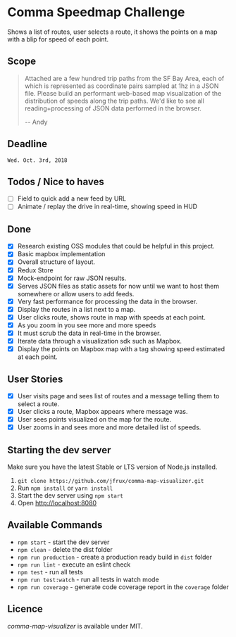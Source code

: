 # Comma Speedmap Challenge

Shows a list of routes, user selects a route, it shows the points on a map with a blip for speed of each point.

## Scope

> Attached are a few hundred trip paths from the SF Bay Area, each of which is represented as coordinate pairs sampled at 1hz in a JSON file. Please build an performant web-based map visualization of the distribution of speeds along the trip paths. We'd like to see all reading+processing of JSON data performed in the browser.
>
> -- Andy

## Deadline

`Wed. Oct. 3rd, 2018`

## Todos / Nice to haves

- [ ] Field to quick add a new feed by URL
- [ ] Animate / replay the drive in real-time, showing speed in HUD

## Done

- [x] Research existing OSS modules that could be helpful in this project.
- [x] Basic mapbox implementation
- [x] Overall structure of layout.
- [x] Redux Store
- [x] Mock-endpoint for raw JSON results.
- [x] Serves JSON files as static assets for now until we want to host them somewhere or allow users to add feeds.
- [x] Very fast performance for processing the data in the browser.
- [x] Display the routes in a list next to a map.
- [x] User clicks route, shows route in map with speeds at each point.
- [x] As you zoom in you see more and more speeds 
- [x] It must scrub the data in real-time in the browser.
- [x] Iterate data through a visualization sdk such as Mapbox.
- [x] Display the points on Mapbox map with a tag showing speed estimated at each point.

## User Stories

- [x] User visits page and sees list of routes and a message telling them to select a route.
- [x] User clicks a route, Mapbox appears where message was.
- [x] User sees points visualized on the map for the route.
- [x] User zooms in and sees more and more detailed list of speeds.

## Starting the dev server

Make sure you have the latest Stable or LTS version of Node.js installed.

1. `git clone https://github.com/jfrux/comma-map-visualizer.git`
2. Run `npm install` or `yarn install`
3. Start the dev server using `npm start`
3. Open [http://localhost:8080](http://localhost:8080)

## Available Commands

- `npm start` - start the dev server
- `npm clean` - delete the dist folder
- `npm run production` - create a production ready build in `dist` folder
- `npm run lint` - execute an eslint check
- `npm test` - run all tests
- `npm run test:watch` - run all tests in watch mode
- `npm run coverage` - generate code coverage report in the `coverage` folder

<!-- ## Vendor Exporting

You can export specific vendors in separate files and load them. All vendors should be included in `app/vendors` and will be exported in a `vendors` folder under `dist`. The main idea is to serve independent JavaScript and CSS libraries, though currently all file formats are supported.

! Don't forget to add the vendors in `app/index.html` and `build/index.html`.

## Code Coverage

The project is using the Jest Code Coverage tool. The reports are generated by running `npm run coverage`. All configurations are located in `package.json`, inside the `jest` object.

The coverage report consists of an HTML reporter, which can be viewed in the browser and some helper coverage files like the coverage json and xml file.

## Production code

Run `npm run production`. The production-ready code will be located under `dist` folder. -->

## Licence

_comma-map-visualizer_ is available under MIT.
